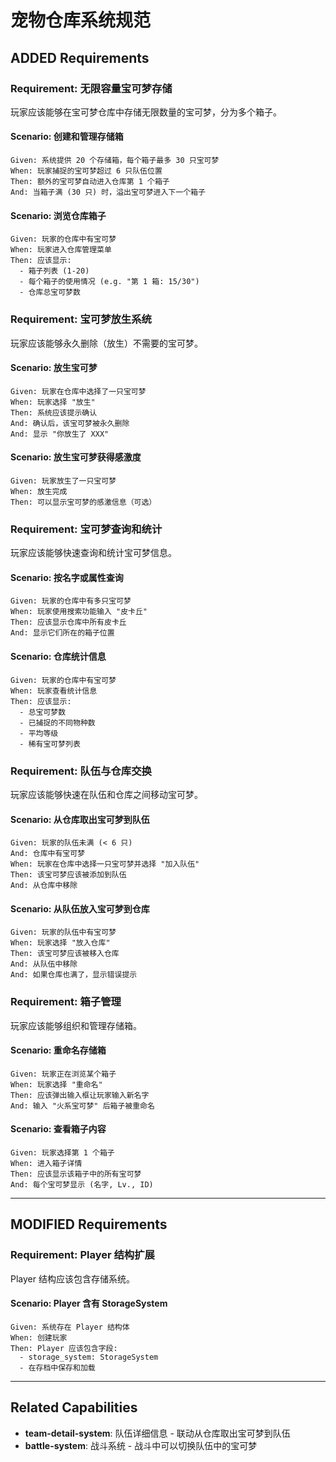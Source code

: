 # 宠物仓库系统规范

## ADDED Requirements

### Requirement: 无限容量宝可梦存储

玩家应该能够在宝可梦仓库中存储无限数量的宝可梦，分为多个箱子。

#### Scenario: 创建和管理存储箱

```
Given: 系统提供 20 个存储箱，每个箱子最多 30 只宝可梦
When: 玩家捕捉的宝可梦超过 6 只队伍位置
Then: 额外的宝可梦自动进入仓库第 1 个箱子
And: 当箱子满 (30 只) 时，溢出宝可梦进入下一个箱子
```

#### Scenario: 浏览仓库箱子

```
Given: 玩家的仓库中有宝可梦
When: 玩家进入仓库管理菜单
Then: 应该显示:
  - 箱子列表 (1-20)
  - 每个箱子的使用情况 (e.g. "第 1 箱: 15/30")
  - 仓库总宝可梦数
```

### Requirement: 宝可梦放生系统

玩家应该能够永久删除（放生）不需要的宝可梦。

#### Scenario: 放生宝可梦

```
Given: 玩家在仓库中选择了一只宝可梦
When: 玩家选择 "放生"
Then: 系统应该提示确认
And: 确认后，该宝可梦被永久删除
And: 显示 "你放生了 XXX"
```

#### Scenario: 放生宝可梦获得感激度

```
Given: 玩家放生了一只宝可梦
When: 放生完成
Then: 可以显示宝可梦的感激信息（可选）
```

### Requirement: 宝可梦查询和统计

玩家应该能够快速查询和统计宝可梦信息。

#### Scenario: 按名字或属性查询

```
Given: 玩家的仓库中有多只宝可梦
When: 玩家使用搜索功能输入 "皮卡丘"
Then: 应该显示仓库中所有皮卡丘
And: 显示它们所在的箱子位置
```

#### Scenario: 仓库统计信息

```
Given: 玩家的仓库中有宝可梦
When: 玩家查看统计信息
Then: 应该显示:
  - 总宝可梦数
  - 已捕捉的不同物种数
  - 平均等级
  - 稀有宝可梦列表
```

### Requirement: 队伍与仓库交换

玩家应该能够快速在队伍和仓库之间移动宝可梦。

#### Scenario: 从仓库取出宝可梦到队伍

```
Given: 玩家的队伍未满 (< 6 只)
And: 仓库中有宝可梦
When: 玩家在仓库中选择一只宝可梦并选择 "加入队伍"
Then: 该宝可梦应该被添加到队伍
And: 从仓库中移除
```

#### Scenario: 从队伍放入宝可梦到仓库

```
Given: 玩家的队伍中有宝可梦
When: 玩家选择 "放入仓库"
Then: 该宝可梦应该被移入仓库
And: 从队伍中移除
And: 如果仓库也满了，显示错误提示
```

### Requirement: 箱子管理

玩家应该能够组织和管理存储箱。

#### Scenario: 重命名存储箱

```
Given: 玩家正在浏览某个箱子
When: 玩家选择 "重命名"
Then: 应该弹出输入框让玩家输入新名字
And: 输入 "火系宝可梦" 后箱子被重命名
```

#### Scenario: 查看箱子内容

```
Given: 玩家选择第 1 个箱子
When: 进入箱子详情
Then: 应该显示该箱子中的所有宝可梦
And: 每个宝可梦显示 (名字, Lv., ID)
```

---

## MODIFIED Requirements

### Requirement: Player 结构扩展

Player 结构应该包含存储系统。

#### Scenario: Player 含有 StorageSystem

```
Given: 系统存在 Player 结构体
When: 创建玩家
Then: Player 应该包含字段:
  - storage_system: StorageSystem
  - 在存档中保存和加载
```

---

## Related Capabilities

- **team-detail-system**: 队伍详细信息 - 联动从仓库取出宝可梦到队伍
- **battle-system**: 战斗系统 - 战斗中可以切换队伍中的宝可梦

